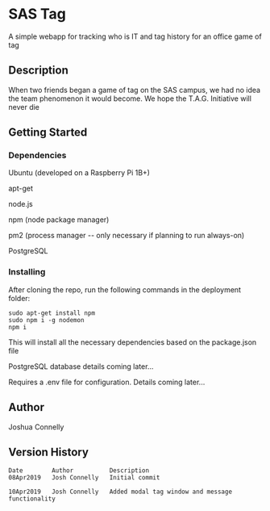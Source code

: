 # SAS Tag 

A simple webapp for tracking who is IT and tag history for an office game of tag

## Description

When two friends began a game of tag on the SAS campus, we had no idea the team phenomenon it would become. We hope the T.A.G. Initiative will never die

## Getting Started

### Dependencies

Ubuntu (developed on a Raspberry Pi 1B+)

apt-get

node.js

npm (node package manager)

pm2 (process manager -- only necessary if planning to run always-on)

PostgreSQL

### Installing

After cloning the repo, run the following commands in the deployment folder:
```
sudo apt-get install npm
sudo npm i -g nodemon
npm i
```

This will install all the necessary dependencies based on the package.json file

PostgreSQL database details coming later...

Requires a .env file for configuration. Details coming later...

## Author
Joshua Connelly

## Version History
```
Date        Author          Description
08Apr2019   Josh Connelly   Initial commit

10Apr2019   Josh Connelly   Added modal tag window and message functionality
```
